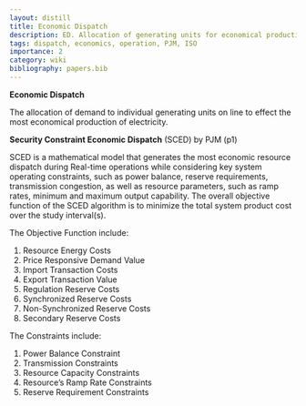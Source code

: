 ```yaml
---
layout: distill
title: Economic Dispatch
description: ED. Allocation of generating units for economical production.
tags: dispatch, economics, operation, PJM, ISO
importance: 2
category: wiki
bibliography: papers.bib
---
```


**Economic Dispatch** <d-cite key="nerc2024glossary"></d-cite>

The allocation of demand to individual generating units on line to effect the most economical production of electricity.

**Security Constraint Economic Dispatch** (SCED) by PJM <d-cite key="pjm2022cooptimization"></d-cite> (p1)

SCED is a mathematical model that generates the most economic resource dispatch during Real-time operations while considering key system operating constraints, such as power balance, reserve requirements, transmission congestion, as well as resource parameters, such as ramp rates, minimum and maximum output capability.
The overall objective function of the SCED algorithm is to minimize the total system product cost over the study interval(s).

The Objective Function include:

1. Resource Energy Costs
2. Price Responsive Demand Value
3. Import Transaction Costs
4. Export Transaction Value
5. Regulation Reserve Costs
6. Synchronized Reserve Costs
7. Non-Synchronized Reserve Costs
8. Secondary Reserve Costs

The Constraints include:

1. Power Balance Constraint
2. Transmission Constraints
3. Resource Capacity Constraints
4. Resource’s Ramp Rate Constraints
5. Reserve Requirement Constraints
